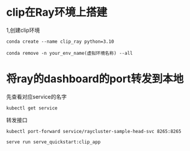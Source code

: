 # clip在Ray环境上搭建

1,创建clip环境
```
conda create --name clip_ray python=3.10
```
```
conda remove -n your_env_name(虚拟环境名称) --all
```
# 将ray的dashboard的port转发到本地
先查看对应service的名字  
```
kubectl get service
```
转发接口
```
kubectl port-forward service/raycluster-sample-head-svc 8265:8265
```

```
serve run serve_quickstart:clip_app
```